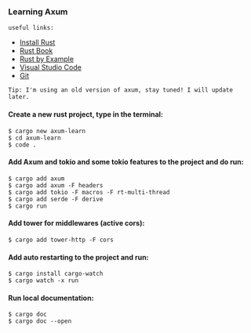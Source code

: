 ### Learning Axum

`
useful links:
`
   - [Install Rust](https://www.rust-lang.org/tools/install)
   - [Rust Book](https://doc.rust-lang.org/book/title-page.html)
   - [Rust by Example](https://doc.rust-lang.org/rust-by-example)
   - [Visual Studio Code](https://code.visualstudio.com/download)
   - [Git](https://git-scm.com/downloads)

`
Tip: I'm using an old version of axum, stay tuned! I will update later.
`

#### Create a new rust project, type in the terminal:

    $ cargo new axum-learn
    $ cd axum-learn
    $ code .

#### Add Axum and tokio and some tokio features to the project and do run:
    $ cargo add axum
    $ cargo add axum -F headers
    $ cargo add tokio -F macros -F rt-multi-thread
    $ cargo add serde -F derive
    $ cargo run

#### Add tower for middlewares (active cors):
    $ cargo add tower-http -F cors


#### Add auto restarting to the project and run:
    $ cargo install cargo-watch
    $ cargo watch -x run

#### Run local documentation:
    $ cargo doc
    $ cargo doc --open


